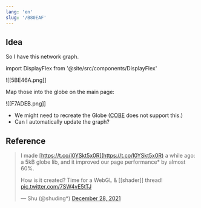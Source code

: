 ```yaml
---
lang: 'en'
slug: '/B80EAF'
---
```


## Idea

So I have this network graph.

import DisplayFlex from '@site/src/components/DisplayFlex'

![[5BE46A.png]]

Map those into the globe on the main page:

![[F7ADEB.png]]

- We might need to recreate the Globe ([COBE](https://cobejs.vercel.app/) does not support this.)
- Can I automatically update the graph?

## Reference

> I made [https://t.co/I0YSkt5x0R](https://t.co/I0YSkt5x0R) a while ago: a 5kB globe lib, and it improved our page performance\* by almost 60%.
>
> How is it created? Time for a WebGL & [[shader]] thread! [pic.twitter.com/7SW4vE5tTJ](https://t.co/7SW4vE5tTJ)
>
> — Shu (@shuding*) [December 28, 2021](https://twitter.com/shuding*/status/1475916082875666441?ref_src=twsrc%5Etfw)
